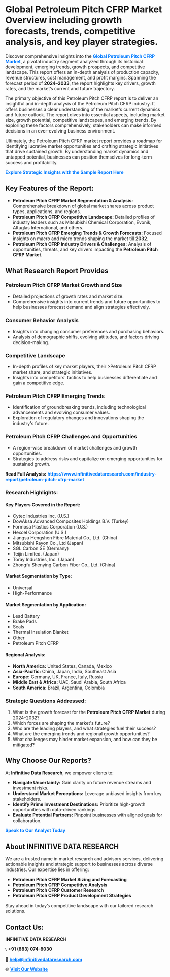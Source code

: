 <h1>Global Petroleum Pitch CFRP Market Overview including growth forecasts, trends, competitive analysis, and key player strategies.</h1>
<p>
Discover comprehensive insights into the 
<a href="https://www.infinitivedataresearch.com/industry-report/petroleum-pitch-cfrp-market" rel="dofollow" style="color: #007BFF; text-decoration: none;"><strong>Global Petroleum Pitch CFRP Market</strong></a>, a pivotal industry segment analyzed through its historical development, emerging trends, growth prospects, and competitive landscape. This report offers an in-depth analysis of production capacity, revenue structures, cost management, and profit margins. Spanning the forecast period of <strong>2024–2033</strong>, the report highlights key drivers, growth rates, and the market’s current and future trajectory.
</p>
<p>
The primary objective of this Petroleum Pitch CFRP report is to deliver an insightful and in-depth analysis of the Petroleum Pitch CFRP industry. It offers businesses a clear understanding of the market's current dynamics and future outlook. The report dives into essential aspects, including market size, growth potential, competitive landscapes, and emerging trends. By exploring these factors comprehensively, stakeholders can make informed decisions in an ever-evolving business environment.
</p>
<p>
Ultimately, the Petroleum Pitch CFRP market report provides a roadmap for identifying lucrative market opportunities and crafting strategic initiatives that drive sustained growth. By understanding market dynamics and untapped potential, businesses can position themselves for long-term success and profitability.
</p>
<p>
<a href="https://www.infinitivedataresearch.com/request-sample/reportId=103463" style="color: #007BFF; text-decoration: none;"><strong>Explore Strategic Insights with the Sample Report Here</strong></a>
</p>

<h2>Key Features of the Report:</h2>
<ul>
<li><strong>Petroleum Pitch CFRP Market Segmentation & Analysis:</strong> Comprehensive breakdown of global market shares across product types, applications, and regions.</li>
<li><strong>Petroleum Pitch CFRP Competitive Landscape:</strong> Detailed profiles of industry leaders such as Mitsubishi Chemical Corporation, Evonik, Altuglas International, and others.</li>
<li><strong>Petroleum Pitch CFRP Emerging Trends & Growth Forecasts:</strong> Focused insights on macro and micro trends shaping the market till <strong>2032</strong>.</li>
<li><strong>Petroleum Pitch CFRP Industry Drivers & Challenges:</strong> Analysis of opportunities, threats, and key drivers impacting the <strong>Petroleum Pitch CFRP Market</strong>.</li>
</ul>

<h2>What Research Report Provides</h2>
<h3>Petroleum Pitch CFRP Market Growth and Size</h3>
<ul>
<li>Detailed projections of growth rates and market size.</li>
<li>Comprehensive insights into current trends and future opportunities to help businesses forecast demand and align strategies effectively.</li>
</ul>

<h3>Consumer Behavior Analysis</h3>
<ul>
<li>Insights into changing consumer preferences and purchasing behaviors.</li>
<li>Analysis of demographic shifts, evolving attitudes, and factors driving decision-making.</li>
</ul>

<h3>Competitive Landscape</h3>
<ul>
<li>In-depth profiles of key market players, their >Petroleum Pitch CFRP market share, and strategic initiatives.</li>
<li>Insights into competitors' tactics to help businesses differentiate and gain a competitive edge.</li>
</ul>

<h3>Petroleum Pitch CFRP Emerging Trends</h3>
<ul>
<li>Identification of groundbreaking trends, including technological advancements and evolving consumer values.</li>
<li>Exploration of regulatory changes and innovations shaping the industry's future.</li>
</ul>

<h3>Petroleum Pitch CFRP Challenges and Opportunities</h3>
<ul>
<li>A region-wise breakdown of market challenges and growth opportunities.</li>
<li>Strategies to address risks and capitalize on emerging opportunities for sustained growth.</li>
</ul>
<p><strong>Read Full Analysis:</strong> <a href="https://www.infinitivedataresearch.com/industry-report/petroleum-pitch-cfrp-market" rel="dofollow" style="color: #007BFF; text-decoration: none;"><strong>https://www.infinitivedataresearch.com/industry-report/petroleum-pitch-cfrp-market</strong></a></p>
<h3>Research Highlights:</h3>
<h4>Key Players Covered in the Report:</h4>
<ul><li>Cytec Industries Inc. (U.S.)</li><li>DowAksa Advanced Composites Holdings B.V. (Turkey)</li><li>Formosa Plastics Corporation (U.S.)</li><li>Hexcel Corporation (U.S.)</li><li>Jiangsu Hengshen Fibre Material Co., Ltd. (China)</li><li>Mitsubishi Rayon Co., Ltd (Japan)</li><li>SGL Carbon SE (Germany)</li><li>Teijin Limited. (Japan)</li><li>Toray Industries, Inc. (Japan)</li><li>Zhongfu Shenying Carbon Fiber Co., Ltd. (China)</li></ul>
<h4>Market Segmentation by Type:</h4>
<ul><li>Universal</li><li>High-Performance</li></ul>
<h4>Market Segmentation by Application:</h4>
<ul><li>Lead Battery</li><li>Brake Pads</li><li>Seals</li><li>Thermal Insulation Blanket</li><li>Other</li><li>Petroleum Pitch CFRP</li></ul>

<h4>Regional Analysis:</h4>
<ul>
<li><strong>North America:</strong> United States, Canada, Mexico</li>
<li><strong>Asia-Pacific:</strong> China, Japan, India, Southeast Asia</li>
<li><strong>Europe:</strong> Germany, UK, France, Italy, Russia</li>
<li><strong>Middle East & Africa:</strong> UAE, Saudi Arabia, South Africa</li>
<li><strong>South America:</strong> Brazil, Argentina, Colombia</li>
</ul>

<h3>Strategic Questions Addressed:</h3>
<ol>
<li>What is the growth forecast for the <strong>Petroleum Pitch CFRP Market</strong> during 2024–2032?</li>
<li>Which forces are shaping the market's future?</li>
<li>Who are the leading players, and what strategies fuel their success?</li>
<li>What are the emerging trends and regional growth opportunities?</li>
<li>What challenges may hinder market expansion, and how can they be mitigated?</li>
</ol>

<h2>Why Choose Our Reports?</h2>
<p>At <strong>Infinitive Data Research</strong>, we empower clients to:</p>
<ul>
<li><strong>Navigate Uncertainty:</strong> Gain clarity on future revenue streams and investment risks.</li>
<li><strong>Understand Market Perceptions:</strong> Leverage unbiased insights from key stakeholders.</li>
<li><strong>Identify Prime Investment Destinations:</strong> Prioritize high-growth opportunities with data-driven rankings.</li>
<li><strong>Evaluate Potential Partners:</strong> Pinpoint businesses with aligned goals for collaboration.</li>
</ul>
<p><a href="https://www.infinitivedataresearch.com/industry-report/petroleum-pitch-cfrp-market" rel="dofollow" style="color: #007BFF; text-decoration: none;"><strong>Speak to Our Analyst Today</strong></a></p>

<h2>About INFINITIVE DATA RESEARCH</h2>
<p>We are a trusted name in market research and advisory services, delivering actionable insights and strategic support to businesses across diverse industries. Our expertise lies in offering:</p>
<ul>
<li><strong>Petroleum Pitch CFRP Market Sizing and Forecasting</strong></li>
<li><strong>Petroleum Pitch CFRP Competitive Analysis</strong></li>
<li><strong>Petroleum Pitch CFRP Customer Research</strong></li>
<li><strong>Petroleum Pitch CFRP Product Development Strategies</strong></li>
</ul>
<p>Stay ahead in today’s competitive landscape with our tailored research solutions.</p>

<h2>Contact Us:</h2>
<p><strong>INFINITIVE DATA RESEARCH</strong></p>
<p>📞 <strong>+91 (883) 074-8030</strong></p>
<p>📧 <strong><a href="mailto:help@infinitivedataresearch.com" style="color: #007BFF;">help@infinitivedataresearch.com</a></strong></p>
<p>🌐 <strong><a href="https://www.infinitivedataresearch.com" rel="dofollow" style="color: #007BFF;">Visit Our Website</a></strong></p>
